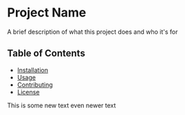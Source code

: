 # Project Name

A brief description of what this project does and who it's for

## Table of Contents

- [Installation](#installation)
- [Usage](#usage)
- [Contributing](#contributing)
- [License](#license)

This is some new text
even newer text
